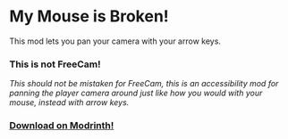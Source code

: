 # My Mouse is Broken!
This mod lets you pan your camera with your arrow keys.

### This is not FreeCam!
*This should not be mistaken for FreeCam, this is an accessibility mod for panning the player camera around just like how you would with your mouse, instead with arrow keys.*

### [Download on Modrinth!](https://modrinth.com/mod/my-mouse-is-broken)